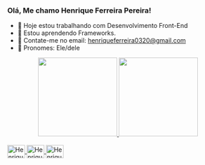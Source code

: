 ### Olá, Me chamo Henrique Ferreira Pereira!

- 👝 Hoje estou trabalhando com Desenvolvimento Front-End
- 📓 Estou aprendendo Frameworks.
- 📧 Contate-me no email: henriqueferreira0320@gmail.com
- 🙂 Pronomes: Ele/dele

<div align="center">
  <a href="https://github.com/euhenriqueferreira">
  <img height="180em" src="https://github-readme-stats.vercel.app/api?username=euhenriqueferreira&show_icons=true&theme=dark&include_all_commits=true&count_private=true"/>
  <img height="180em" src="https://github-readme-stats.vercel.app/api/top-langs/?username=euhenriqueferreira
&layout=compact&langs_count=7&theme=dark"/>
</div>
  
  <div style="display: inline_block"><br>
  <img align="center" alt="Henrique-HTML" height="30" width="40" src="https://cdn.jsdelivr.net/gh/devicons/devicon/icons/html5/html5-original.svg">
  <img align="center" alt="Henrique-CSS" height="30" width="40" src="https://cdn.jsdelivr.net/gh/devicons/devicon/icons/css3/css3-original.svg">
  <img align="center" alt="Henrique-SASS" height="30" width="40" src="https://cdn.jsdelivr.net/gh/devicons/devicon/icons/sass/sass-original.svg">
</div>

